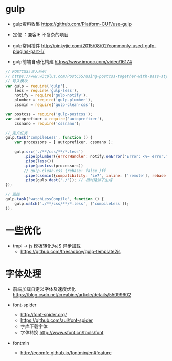 # gulp

- gulp资料收集 https://github.com/Platform-CUF/use-gulp
- 定位 ：兼容IE 不复杂的项目

- gulp常用插件 <http://pinkyjie.com/2015/08/02/commonly-used-gulp-plugins-part-1/>

- gulp前端自动化构建 <https://www.imooc.com/video/16174>

```javascript
// POSTCSSs深入系列
// https://www.w3cplus.com/PostCSS/using-postcss-together-with-sass-stylus-or-less.html
// 导入模块
var gulp = require('gulp'),
    less = require('gulp-less'),
    notify = require('gulp-notify'),
    plumber = require('gulp-plumber'),
    cssmin = require('gulp-clean-css');

var postcss = require('gulp-postcss');
var autoprefixer = require('autoprefixer'),
    cssnano = require('cssnano');

// 定义任务
gulp.task('compileLess', function () {
    var processors = [ autoprefixer, cssnano ];

    gulp.src('./**/css/**/*.less')
        .pipe(plumber({errorHandler: notify.onError('Error: <%= error.message %>')}))
        .pipe(less())
        .pipe(postcss(processors))
        // gulp-clean-css {rebase: false }ff
        .pipe(cssmin({compatibility: 'ie7', inline: ['remote'], rebase: false })) // 兼容ie7 @import fix
        .pipe(gulp.dest('./')); // 相对路劲下生成
});

// 监控
gulp.task('watchLessCompile', function () {
    gulp.watch('./**/css/**/*.less', ['compileLess']);
});
```


# 一些优化

- tmpl -> js 模板转化为JS 异步加载
    - https://github.com/thesadboy/gulp-template2js

# 字体处理

- 前端加载自定义字体及速度优化 https://blog.csdn.net/creabine/article/details/55099602
- font-spider
    - http://font-spider.org/
    - https://github.com/aui/font-spider
    - 字库下载字体
    - 字体转换 http://www.sfont.cn/tools/font
    
- fontmin 

    - http://ecomfe.github.io/fontmin/en#feature